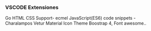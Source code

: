 ### VSCODE Extensiones
Go
HTML CSS Support- ecmel
JavaScript(ES6) code snippets     - Charalampos
Vetur
Material Icon Theme
Boostrap 4, Font awesome..